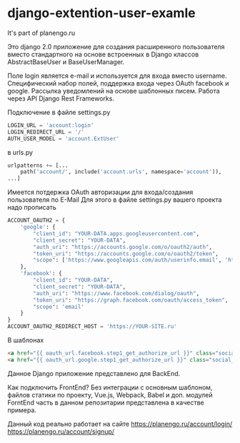 # django-extention-user-examle
It's part of planengo.ru

Это django 2.0 приложение для создания расширенного пользователя вместо стандартного на основе встроенных в Django классов AbstractBaseUser и BaseUserManager.

Поле login является e-mail и используется для входа вместо username.
Специфический набор полей, поддержка входа через OAuth facebook и google.
Рассылка уведомлений на основе шаблонных писем.
Работа через API Django Rest Frameworks.

Подключение в файле settings.py
```python
LOGIN_URL = 'account:login'
LOGIN_REDIRECT_URL = '/'
AUTH_USER_MODEL = 'account.ExtUser'
```

в urls.py
```python
urlpatterns += [...
    path('account/', include('account.urls', namespace='account')),
...]
```

Имеется потдержка OAuth авторизации для входа/создания пользователя по E-Mail
Для этого в файле settings.py вашего проекта надо прописать 

```python
ACCOUNT_OAUTH2 = {
    'google': {
        "client_id": "YOUR-DATA.apps.googleusercontent.com",
        "client_secret": "YOUR-DATA",
        "auth_uri": "https://accounts.google.com/o/oauth2/auth",
        "token_uri": "https://accounts.google.com/o/oauth2/token",
        "scope": ['https://www.googleapis.com/auth/userinfo.email', 'https://www.googleapis.com/auth/userinfo.profile']
    },
    'facebook': {
        "client_id": "YOUR-DATA",
        "client_secret": "YOUR-DATA",
        "auth_uri": "https://www.facebook.com/dialog/oauth",
        "token_uri": "https://graph.facebook.com/oauth/access_token",
        "scope": 'email'
    }
}
ACCOUNT_OAUTH2_REDIRECT_HOST = 'https://YOUR-SITE.ru'
```

В шаблонах 
```html
<a href="{{ oauth_url.facebook.step1_get_authorize_url }}" class="social__soc social__soc_fb"></a>
<a href="{{ oauth_url.google.step1_get_authorize_url }}" class="social__soc social__soc_gplus"></a>
```

Данное Django приложение представлено для BackEnd.

Как подключить FrontEnd?
Без интеграции с основным шаблоном, файлов статики по проекту, Vue.js, Webpack, Babel и доп. модулей ForntEnd часть в данном репозитарии представлена в качестве примера. 


Данный код реально работает на сайте 
https://planengo.ru/account/login/
https://planengo.ru/account/signup/

